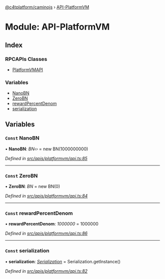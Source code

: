 [@c4tplatform/caminojs](../README.md) › [API-PlatformVM](api_platformvm.md)

# Module: API-PlatformVM

## Index

### RPCAPIs Classes

* [PlatformVMAPI](../classes/api_platformvm.platformvmapi.md)

### Variables

* [NanoBN](api_platformvm.md#const-nanobn)
* [ZeroBN](api_platformvm.md#const-zerobn)
* [rewardPercentDenom](api_platformvm.md#const-rewardpercentdenom)
* [serialization](api_platformvm.md#const-serialization)

## Variables

### `Const` NanoBN

• **NanoBN**: *BN‹›* = new BN(1000000000)

*Defined in [src/apis/platformvm/api.ts:85](https://github.com/chain4travel/caminojs/blob/8077d740/src/apis/platformvm/api.ts#L85)*

___

### `Const` ZeroBN

• **ZeroBN**: *BN* = new BN(0)

*Defined in [src/apis/platformvm/api.ts:84](https://github.com/chain4travel/caminojs/blob/8077d740/src/apis/platformvm/api.ts#L84)*

___

### `Const` rewardPercentDenom

• **rewardPercentDenom**: *1000000* = 1000000

*Defined in [src/apis/platformvm/api.ts:86](https://github.com/chain4travel/caminojs/blob/8077d740/src/apis/platformvm/api.ts#L86)*

___

### `Const` serialization

• **serialization**: *[Serialization](../classes/utils_serialization.serialization.md)* = Serialization.getInstance()

*Defined in [src/apis/platformvm/api.ts:82](https://github.com/chain4travel/caminojs/blob/8077d740/src/apis/platformvm/api.ts#L82)*
